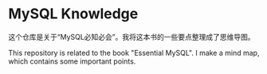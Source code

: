 # MySQL Knowledge

这个仓库是关于“MySQL必知必会”。我将这本书的一些要点整理成了思维导图。

This repository is related to the book "Essential MySQL". I make a mind map, which contains some important points.
